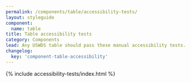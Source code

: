 ```yaml
---
permalink: /components/table/accessibility-tests/
layout: styleguide
component:
  name: table
title: Table accessibility tests
category: Components
lead: Any USWDS table should pass these manual accessibility tests.
changelog:
  key: 'component-table-accessibility'
---
```


{% include accessibility-tests/index.html %}